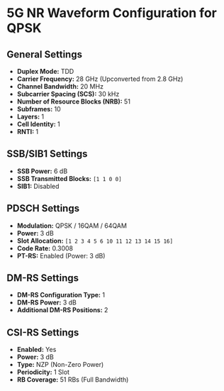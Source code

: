 # **5G NR Waveform Configuration for QPSK**
## **General Settings**
- **Duplex Mode:** TDD
- **Carrier Frequency:** 28 GHz (Upconverted from 2.8 GHz)
- **Channel Bandwidth:** 20 MHz
- **Subcarrier Spacing (SCS):** 30 kHz
- **Number of Resource Blocks (NRB):** 51
- **Subframes:** 10
- **Layers:** 1
- **Cell Identity:** 1
- **RNTI:** 1

## **SSB/SIB1 Settings**
- **SSB Power:** 6 dB
- **SSB Transmitted Blocks:** `[1 1 0 0]`
- **SIB1:** Disabled

## **PDSCH Settings**
- **Modulation:** QPSK / 16QAM / 64QAM
- **Power:** 3 dB
- **Slot Allocation:** `[1 2 3 4 5 6 10 11 12 13 14 15 16]`
- **Code Rate:** 0.3008
- **PT-RS:** Enabled (Power: 3 dB)

## **DM-RS Settings**
- **DM-RS Configuration Type:** 1
- **DM-RS Power:** 3 dB
- **Additional DM-RS Positions:** 2

## **CSI-RS Settings**
- **Enabled:** Yes
- **Power:** 3 dB
- **Type:** NZP (Non-Zero Power)
- **Periodicity:** 1 Slot
- **RB Coverage:** 51 RBs (Full Bandwidth)

